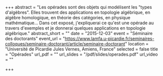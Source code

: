 +++
abstract = "Les opérades sont des objets qui modélisent les \"types d'algèbres\". Elles trouvent des applications  en topologie algébrique, en algèbre homologique, en théorie des catégories, en physique mathématique... Dans cet exposé, j'expliquerai ce qu'est une opérade au travers d'exemples et je donnerai quelques applications en topologie algébrique."
abstract_short = ""
date = "2015-12-03"
event = "Séminaire des doctorants"
event_url = "https://www.lamfa.u-picardie.fr/seminaires-colloques/seminaire-doctorant/article/seminaire-doctorant"
location = "Université de Picardie Jules Vernes, Amiens, France"
selected = false
title = "Opérades"
url_pdf = ""
url_slides = "/pdf/slides/operades.pdf"
url_video = ""

+++
